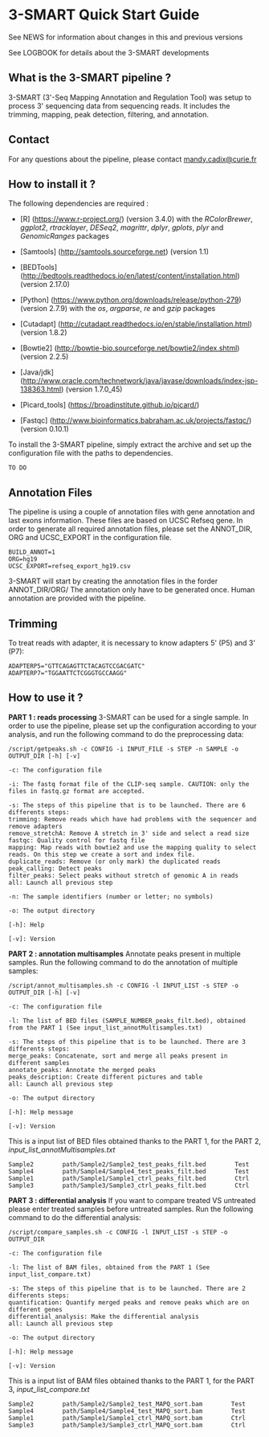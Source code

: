 3-SMART Quick Start Guide
======================

See NEWS for information about changes in this and previous versions

See LOGBOOK for details about the 3-SMART developments

What is the 3-SMART pipeline ?
-------------------------------

3-SMART (3'-Seq Mapping Annotation and Regulation Tool) was setup to process 3' sequencing data from sequencing reads.
It includes the trimming, mapping, peak detection, filtering, and annotation.

Contact
-------

For any questions about the pipeline, please contact <mandy.cadix@curie.fr>

How to install it ?
-------------------

The following dependencies are required :

* [R] (https://www.r-project.org/) (version 3.4.0) with the *RColorBrewer*, *ggplot2*, *rtracklayer*, *DESeq2*, *magrittr*, *dplyr*, *gplots*, *plyr* and *GenomicRanges* packages

* [Samtools] (http://samtools.sourceforge.net) (version 1.1)

* [BEDTools] (http://bedtools.readthedocs.io/en/latest/content/installation.html) (version 2.17.0)

* [Python] (https://www.python.org/downloads/release/python-279) (version 2.7.9) with the *os*, *argparse*, *re* and *gzip* packages

* [Cutadapt] (http://cutadapt.readthedocs.io/en/stable/installation.html) (version 1.8.2)

* [Bowtie2] (http://bowtie-bio.sourceforge.net/bowtie2/index.shtml) (version 2.2.5)

* [Java/jdk] (http://www.oracle.com/technetwork/java/javase/downloads/index-jsp-138363.html) (version 1.7.0\_45)

* [Picard\_tools] (https://broadinstitute.github.io/picard/)

* [Fastqc] (http://www.bioinformatics.babraham.ac.uk/projects/fastqc/) (version 0.10.1)


To install the 3-SMART pipeline, simply extract the archive and set up the configuration file with the paths to dependencies.

    TO DO


Annotation Files
----------------

The pipeline is using a couple of annotation files with gene annotation and last exons information. These files are based on UCSC Refseq gene.
In order to generate all required annotation files, please set the ANNOT\_DIR, ORG and UCSC\_EXPORT in the configuration file.


    BUILD_ANNOT=1
    ORG=hg19
    UCSC_EXPORT=refseq_export_hg19.csv

3-SMART will start by creating the annotation files in the forder ANNOT\_DIR/ORG/
The annotation only have to be generated once. Human annotation are provided with the pipeline.

Trimming
--------

To treat reads with adapter, it is necessary to know adapters 5' (P5) and 3' (P7):


    ADAPTERP5="GTTCAGAGTTCTACAGTCCGACGATC"
    ADAPTERP7="TGGAATTCTCGGGTGCCAAGG"


How to use it ?
---------------

**PART 1 : reads processing** 3-SMART can be used for a single sample. In order to use the pipeline, please set up the configuration according to your analysis, and run the following command to do the preprocessing data:


    /script/getpeaks.sh -c CONFIG -i INPUT_FILE -s STEP -n SAMPLE -o OUTPUT_DIR [-h] [-v]

    -c: The configuration file

    -i: The fastq format file of the CLIP-seq sample. CAUTION: only the files in fastq.gz format are accepted.

    -s: The steps of this pipeline that is to be launched. There are 6 differents steps: 
	trimming: Remove reads which have had problems with the sequencer and remove adapters
	remove_stretchA: Remove A stretch in 3' side and select a read size
	fastqc: Quality control for fastq file
	mapping: Map reads with bowtie2 and use the mapping quality to select reads. On this step we create a sort and index file.
	duplicate_reads: Remove (or only mark) the duplicated reads
	peak_calling: Detect peaks
	filter_peaks: Select peaks without stretch of genomic A in reads
	all: Launch all previous step

    -n: The sample identifiers (number or letter; no symbols)

    -o: The output directory

    [-h]: Help

    [-v]: Version



**PART 2 : annotation multisamples** Annotate peaks present in multiple samples. Run the following command to do the annotation of multiple samples:


    /script/annot_multisamples.sh -c CONFIG -l INPUT_LIST -s STEP -o OUTPUT_DIR [-h] [-v]

    -c: The configuration file

    -l: The list of BED files (SAMPLE_NUMBER_peaks_filt.bed), obtained from the PART 1 (See input_list_annotMultisamples.txt)

    -s: The steps of this pipeline that is to be launched. There are 3 differents steps: 
	merge_peaks: Concatenate, sort and merge all peaks present in different samples
	annotate_peaks: Annotate the merged peaks
	peaks_description: Create different pictures and table
	all: Launch all previous step

    -o: The output directory

    [-h]: Help message

    [-v]: Version 

This is a input list of BED files obtained thanks to the PART 1, for the PART 2, *input_list_annotMultisamples.txt*


    Sample2        path/Sample2/Sample2_test_peaks_filt.bed        Test
    Sample4        path/Sample4/Sample4_test_peaks_filt.bed        Test
    Sample1        path/Sample1/Sample1_ctrl_peaks_filt.bed        Ctrl
    Sample3        path/Sample3/Sample3_ctrl_peaks_filt.bed        Ctrl



**PART 3 : differential analysis** If you want to compare treated VS untreated please enter treated samples before untreated samples. Run the following command to do the differential analysis:


    /script/compare_samples.sh -c CONFIG -l INPUT_LIST -s STEP -o OUTPUT_DIR

    -c: The configuration file

    -l: The list of BAM files, obtained from the PART 1 (See input_list_compare.txt)

    -s: The steps of this pipeline that is to be launched. There are 2 differents steps:
	quantification: Quantify merged peaks and remove peaks which are on different genes
	differential_analysis: Make the differential analysis
	all: Launch all previous step

    -o: The output directory

    [-h]: Help message

    [-v]: Version

This is a input list of BAM files obtained thanks to the PART 1, for the PART 3, *input_list_compare.txt*


    Sample2        path/Sample2/Sample2_test_MAPQ_sort.bam        Test
    Sample4        path/Sample4/Sample4_test_MAPQ_sort.bam        Test
    Sample1        path/Sample1/Sample1_ctrl_MAPQ_sort.bam        Ctrl
    Sample3        path/Sample3/Sample3_ctrl_MAPQ_sort.bam        Ctrl

